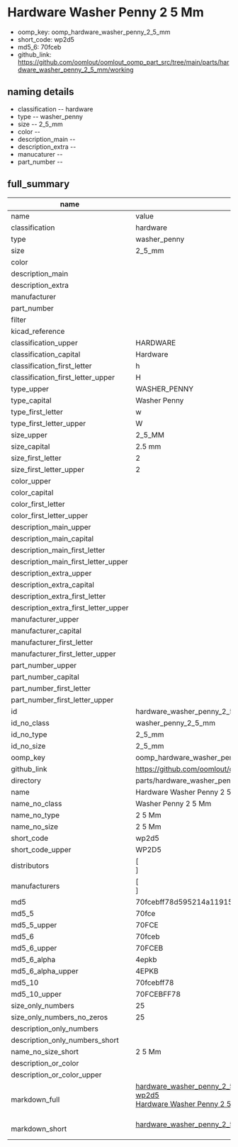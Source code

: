 # Hardware Washer Penny 2 5 Mm

  
* oomp_key: oomp_hardware_washer_penny_2_5_mm 
* short_code: wp2d5
* md5_6: 70fceb  
* github_link: https://github.com/oomlout/oomlout_oomp_part_src/tree/main/parts/hardware_washer_penny_2_5_mm/working  
## naming details
* classification -- hardware
* type -- washer_penny
* size -- 2_5_mm
* color -- 
* description_main -- 
* description_extra -- 
* manucaturer -- 
* part_number -- 





## full_summary
| name | value | 
| --- | --- | 
| name | value | 
| classification | hardware | 
| type | washer_penny | 
| size | 2_5_mm | 
| color |  | 
| description_main |  | 
| description_extra |  | 
| manufacturer |  | 
| part_number |  | 
| filter |  | 
| kicad_reference |  | 
| classification_upper | HARDWARE | 
| classification_capital | Hardware | 
| classification_first_letter | h | 
| classification_first_letter_upper | H | 
| type_upper | WASHER_PENNY | 
| type_capital | Washer Penny | 
| type_first_letter | w | 
| type_first_letter_upper | W | 
| size_upper | 2_5_MM | 
| size_capital | 2.5 mm | 
| size_first_letter | 2 | 
| size_first_letter_upper | 2 | 
| color_upper |  | 
| color_capital |  | 
| color_first_letter |  | 
| color_first_letter_upper |  | 
| description_main_upper |  | 
| description_main_capital |  | 
| description_main_first_letter |  | 
| description_main_first_letter_upper |  | 
| description_extra_upper |  | 
| description_extra_capital |  | 
| description_extra_first_letter |  | 
| description_extra_first_letter_upper |  | 
| manufacturer_upper |  | 
| manufacturer_capital |  | 
| manufacturer_first_letter |  | 
| manufacturer_first_letter_upper |  | 
| part_number_upper |  | 
| part_number_capital |  | 
| part_number_first_letter |  | 
| part_number_first_letter_upper |  | 
| id | hardware_washer_penny_2_5_mm | 
| id_no_class | washer_penny_2_5_mm | 
| id_no_type | 2_5_mm | 
| id_no_size | 2_5_mm | 
| oomp_key | oomp_hardware_washer_penny_2_5_mm | 
| github_link | https://github.com/oomlout/oomlout_oomp_part_src/tree/main/parts/hardware_washer_penny_2_5_mm/working | 
| directory | parts/hardware_washer_penny_2_5_mm | 
| name | Hardware Washer Penny 2 5 Mm | 
| name_no_class | Washer Penny 2 5 Mm | 
| name_no_type | 2 5 Mm | 
| name_no_size | 2 5 Mm | 
| short_code | wp2d5 | 
| short_code_upper | WP2D5 | 
| distributors | [<br>] | 
| manufacturers | [<br>] | 
| md5 | 70fcebff78d595214a11915fb21141ad | 
| md5_5 | 70fce | 
| md5_5_upper | 70FCE | 
| md5_6 | 70fceb | 
| md5_6_upper | 70FCEB | 
| md5_6_alpha | 4epkb | 
| md5_6_alpha_upper | 4EPKB | 
| md5_10 | 70fcebff78 | 
| md5_10_upper | 70FCEBFF78 | 
| size_only_numbers | 25 | 
| size_only_numbers_no_zeros | 25 | 
| description_only_numbers |  | 
| description_only_numbers_short |   | 
| name_no_size_short | 2 5 Mm | 
| description_or_color |   | 
| description_or_color_upper |   | 
| markdown_full | [hardware_washer_penny_2_5_mm](https://github.com/oomlout/oomlout_oomp_part_src/tree/main/parts/hardware_washer_penny_2_5_mm/working)<br>[wp2d5](https://github.com/oomlout/oomlout_oomp_part_src/tree/main/parts/hardware_washer_penny_2_5_mm/working)<br>[Hardware Washer Penny 2 5 Mm](https://github.com/oomlout/oomlout_oomp_part_src/tree/main/parts/hardware_washer_penny_2_5_mm/working)<br><br> | 
| markdown_short | [hardware_washer_penny_2_5_mm](https://github.com/oomlout/oomlout_oomp_part_src/tree/main/parts/hardware_washer_penny_2_5_mm/working)<br><br> | 

